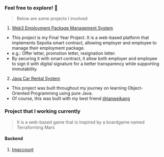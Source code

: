 ### Feel free to explore! 👀
> Below are some projects I involved

1. [Web3 Employment Package Management System](https://github.com/SeanTan7150/web3-employment-package-management-system)
- This project is my Final Year Project. It is a web-based platform that implements Sepolia smart contract, allowing employer and employee to manage their employment package.
- e.g.: Offer letter, promotion letter, resignation letter.
- By securing it with smart contract, it allow both employer and employee to sign it with digital signature for a better transparency while supporting immutability. 

2. [Java Car Rental System](https://github.com/SeanTan7150/java-car-rental-system)
- This project was built throughout my journey on learning Object-Oriented Programming using pure Java.
- Of course, this was built with my best friend [@tanweikang](https://github.com/tanweikang02)

### Project that I working currently
> It is a web-based game that is inspired by a boardgame named Terraforming Mars

#### Backend
1. [tmaccount](https://github.com/SeanTan7150/tmaccount)
